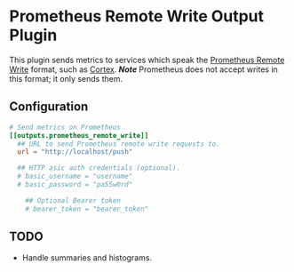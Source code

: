 # Prometheus Remote Write Output Plugin

This plugin sends metrics to services which speak the [Prometheus Remote Write](https://prometheus.io/docs/operating/integrations/#remote-endpoints-and-storage) format, such as [Cortex](https://github.com/cortexproject/cortex).  ***Note*** Prometheus does not accept writes in this format; it only sends them.

## Configuration

```toml
# Send metrics on Prometheus
[[outputs.prometheus_remote_write]]
  ## URL to send Prometheus remote write requests to.
  url = "http://localhost/push"

  ## HTTP asic auth credentials (optional).
  # basic_username = "username"
  # basic_password = "pa55w0rd"

	## Optional Bearer token
	# bearer_token = "bearer_token"
```

## TODO
- Handle summaries and histograms.
